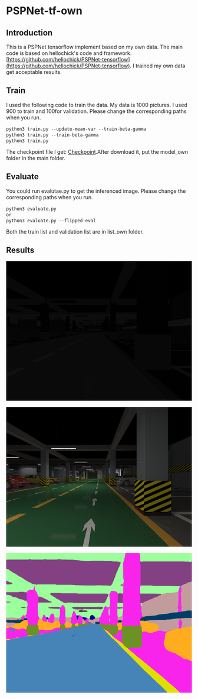 # PSPNet-tf-own

## Introduction
This is a PSPNet tensorflow implement based on my own data. The main code is based on hellochick's code and framework.
[https://github.com/hellochick/PSPNet-tensorflow](https://github.com/hellochick/PSPNet-tensorflow). I trained my own data get acceptable results.


## Train 
I used the following code to train the data. My data is 1000 pictures. I used 900 to train and 100for validation. Please change the corresponding paths when you run.
```
python3 train.py --update-mean-var --train-beta-gamma 
python3 train.py --train-beta-gamma
python3 train.py
```

The checkpoint file I get: [Checkpoint](https://drive.google.com/open?id=1PEoHw4-1G7kwPoBPPoEtQsVQM9LXuTXr).After download it, put the model_own folder in the main folder. 


## Evaluate
You could run evalutae.py to get the inferenced image. Please change the corresponding paths when you run.
```
python3 evaluate.py 
or
python3 evaluate.py --flipped-eval
```  

Both the train list and validation list are in list_own folder.


## Results
![The input image 1](./results/7_31.VRay对象ID.0000_gray.png)

![The input image 2](./results/7_310000.png)

![The output image](./results/7_310901.png)


